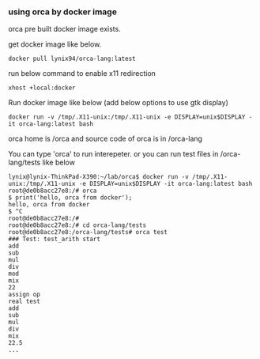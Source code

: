 ### using orca by docker image

orca pre built docker image exists.

get docker image like below.

```
docker pull lynix94/orca-lang:latest
```

run below command to enable x11 redirection
```
xhost +local:docker
```

Run docker image like below (add below options to use gtk display)

```
docker run -v /tmp/.X11-unix:/tmp/.X11-unix -e DISPLAY=unix$DISPLAY -it orca-lang:latest bash
```


orca home is /orca and source code of orca is in /orca-lang

You can type 'orca' to run interepeter.
or you can run test files in /orca-lang/tests like below

```
lynix@lynix-ThinkPad-X390:~/lab/orca$ docker run -v /tmp/.X11-unix:/tmp/.X11-unix -e DISPLAY=unix$DISPLAY -it orca-lang:latest bash
root@de0b8acc27e8:/# orca
$ print('hello, orca from docker');
hello, orca from docker
$ ^C
root@de0b8acc27e8:/# 
root@de0b8acc27e8:/# cd orca-lang/tests
root@de0b8acc27e8:/orca-lang/tests# orca test
### Test: test_arith start
add
sub
mul
div
mod
mix
22
assign op
real test
add
sub
mul
div
mix
22.5
...

```




